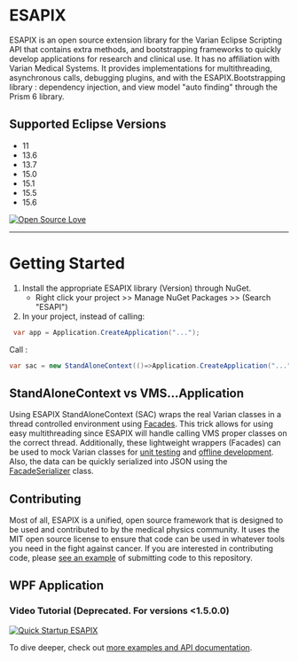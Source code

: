 ESAPIX
===================

ESAPIX is an open source extension library for the Varian Eclipse Scripting API that contains extra methods, and bootstrapping frameworks to quickly develop applications for research and clinical use. 
It has no affiliation with Varian Medical Systems. It provides implementations for multithreading, asynchronous calls, 
debugging plugins, and with the ESAPIX.Bootstrapping library : dependency injection, and view model "auto finding" through the Prism 6 library.


## Supported Eclipse Versions
* 11
* 13.6
* 13.7
* 15.0
* 15.1
* 15.5
* 15.6


[![Open Source Love](https://badges.frapsoft.com/os/mit/mit.svg?v=102)](https://github.com/ellerbrock/open-source-badge/)

----------

# Getting Started
1. Install the appropriate ESAPIX library (Version) through NuGet. 
	* Right click your project >> Manage NuGet Packages >> (Search "ESAPI")
2. In your project, instead of calling:

```cs
 var app = Application.CreateApplication("...");
 ```
 Call :
 ```cs
 var sac = new StandAloneContext(()=>Application.CreateApplication("..."));
  ```

## StandAloneContext vs VMS...Application
Using ESAPIX StandAloneContext (SAC) wraps the real Varian classes in a thread controlled environment using [Facades]("https://rexcardan.github.io/ESAPIX/articles/facades.html"). This trick allows for
using easy multithreading since ESAPIX will handle calling VMS proper classes on the correct thread. Additionally, these lightweight wrappers (Facades) can be used to 
mock Varian classes for [unit testing](https://www.youtube.com/watch?v=HUuCU2Hplgw) and [offline development]("https://www.youtube.com/watch?v=pxazDPo3Ugc"). Also, the data can be quickly serialized
into JSON using the [FacadeSerializer](https://github.com/rexcardan/ESAPIX/blob/master/ESAPIX/Facade/Serialization/FacadeSerializer.cs) class.

## Contributing
Most of all, ESAPIX is a unified, open source framework that is designed to be used and contributed to by the medical physics community. It uses the MIT open source license to ensure that
code can be used in whatever tools you need in the fight against cancer. If you are interested in contributing code, please [see an example]("https://www.youtube.com/watch?v=Zq2wasAW6iw") of submitting code to this repository.
## WPF Application
### Video Tutorial (Deprecated. For versions <1.5.0.0)
[![Quick Startup ESAPIX](https://img.youtube.com/vi/qPVIR8Jxs94/0.jpg)](https://www.youtube.com/watch?v=qPVIR8Jxs94) 

To dive deeper, check out [more examples and API documentation](https://rexcardan.github.io/ESAPIX/).

